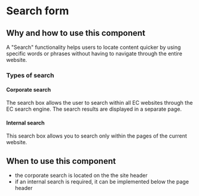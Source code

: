 # Search form

## Why and how to use this component

A "Search" functionality helps users to locate content quicker by using specific
words or phrases without having to navigate through the entire website.

### Types of search

#### Corporate search

The search box allows the user to search within all EC websites through the EC
search engine. The search results are displayed in a separate page.

#### Internal search

This search box allows you to search only within the pages of the current
website.

## When to use this component

* the corporate search is located on the the site header
* if an internal search is required, it can be implemented below the page header
